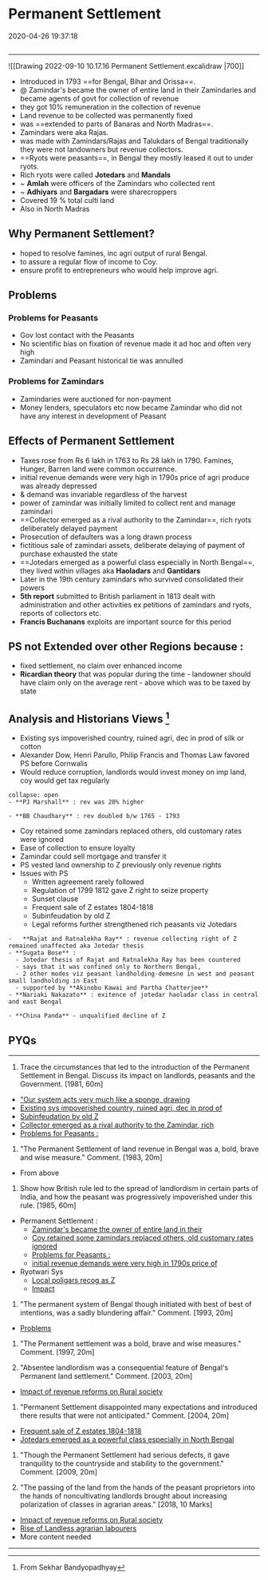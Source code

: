 # Permanent Settlement

2020-04-26 19:37:18

```toc
```

---

![[Drawing 2022-09-10 10.17.16 Permanent Settlement.excalidraw |700]]

- Introduced in 1793 ==for Bengal, Bihar and Orissa==.
- @ Zamindar's became the owner of entire land in their Zamindaries and became agents of govt for collection of revenue
- they got 10% remuneration in the collection of revenue
- Land revenue to be collected was permanently fixed
- was ==extended to parts of Banaras and North Madras==.
- Zamindars were aka Rajas.
- was made with Zamindars/Rajas and Talukdars of Bengal traditionally they were not landowners but revenue collectors.
- ==Ryots were peasants==, in Bengal they mostly leased it out to under ryots.
- Rich ryots were called **Jotedars** and **Mandals**
- ~ **Amlah** were officers of the Zamindars who collected rent
- ~ **Adhiyars** and **Bargadars** were sharecroppers
- Covered 19 % total culti land
- Also in North Madras

## Why Permanent Settlement?

- hoped to resolve famines, inc agri output of rural Bengal.
- to assure a regular flow of income to Coy.
- ensure profit to entrepreneurs who would help improve agri.

## Problems

### Problems for Peasants

- Gov lost contact with the Peasants
- No scientific bias on fixation of revenue made it ad hoc and often very high
- Zamindari and Peasant historical tie was annulled

### Problems for Zamindars

- Zamindaries were auctioned for non-payment
- Money lenders, speculators etc now became Zamindar who did not have any interest in development of Peasant

## Effects of Permanent Settlement

- Taxes rose from Rs 6 lakh in 1763 to Rs 28 lakh in 1790. Famines, Hunger, Barren land were common occurrence.
- initial revenue demands were very high in 1790s price of agri produce was already depressed
- & demand was invariable regardless of the harvest
- power of zamindar was initially limited to collect rent and manage zamindari
- ==Collector emerged as a rival authority to the Zamindar==, rich ryots deliberately delayed payment
- Prosecution of defaulters was a long drawn process
- fictitious sale of zamindari assets, deliberate delaying of payment of purchase exhausted the state
- ==Jotedars emerged as a powerful class especially in North Bengal==, they lived within villages aka **Haoladars** and **Gantidars**
- Later in the 19th century zamindars who survived consolidated their powers
- **5th report** submitted to British parliament in 1813 dealt with administration and other activities ex petitions of zamindars and ryots, reports of collectors etc.
- **Francis Buchanans** exploits are important source for this period

## PS not Extended over other Regions because :

- fixed settlement, no claim over enhanced income
- **Ricardian theory** that was popular during the time - landowner should have claim only on the average rent - above which was to be taxed by state

## Analysis and Historians Views [^1]

- Existing sys impoverished country, ruined agri, dec in prod of silk or cotton
- Alexander Dow, Henri Parullo, Philip Francis and Thomas Law favored PS before Cornwalis
- Would reduce corruption, landlords would invest money on imp land, coy would get tax regularly

```ad-Views
collapse: open
- **PJ Marshall** : rev was 20% higher

- **BB Chaudhary** : rev doubled b/w 1765 - 1793
```

- Coy retained some zamindars replaced others, old customary rates were ignored
- Ease of collection to ensure loyalty
- Zamindar could sell mortgage and transfer it
- PS vested land ownership to Z previously only revenue rights
- Issues with PS
	- Written agreement rarely followed
	- Regulation of 1799 1812 gave Z right to seize property
	- Sunset clause
	- Frequent sale of Z estates 1804-1818
	- Subinfeudation by old Z
	- Legal reforms further strengthened rich peasants viz Jotedars

```ad-Views
-   **Rajat and Ratnalekha Ray** : revenue collecting right of Z remained unaffected aka Jotedar thesis  
- **Sugata Bose** :
  - Jotedar thesis of Rajat and Ratnalekha Ray has been countered 
  - says that it was confined only to Northern Bengal, 
  - 2 other modes viz peasant landholding-demesne in west and peasant small landholding in East 
  - supported by **Akinobu Kawai and Partha Chatterjee**
- **Nariaki Nakazato** : exitence of jotedar haoladar class in central and east Bengal

- **China Panda** - unqualified decline of Z
```

## PYQs

---

1. Trace the circumstances that led to the introduction of the Permanent Settlement in Bengal. Discuss its impact on landlords, peasants and the Government. [1981, 60m]
- ["Our system acts very much like a sponge, drawing](onenote:[[Permanent]]%20Settlement&section-id={B2BF9E67-82ED-4920-AF38-1692A58DC034}&page-id={AAE2248F-01D8-460D-B666-E64673DAEC8F}&object-id={D43F2159-ECE2-41D4-8DCA-50271039869B}&10&base-path=https://d.docs.live.net/bbc8be5bd337910c/Documents/History%20Optional/Modern%20History/Part%20I/Economic%20Impact.one)
- [Existing sys impoverished country, ruined agri, dec in prod of](onenote:[[Permanent]]%20Settlement&section-id={B2BF9E67-82ED-4920-AF38-1692A58DC034}&page-id={AAE2248F-01D8-460D-B666-E64673DAEC8F}&object-id={DD37475E-1031-4EB7-B339-35883A9EF777}&B&base-path=https://d.docs.live.net/bbc8be5bd337910c/Documents/History%20Optional/Modern%20History/Part%20I/Economic%20Impact.one)
- [Subinfeudation by old Z](onenote:[[Permanent]]%20Settlement&section-id={B2BF9E67-82ED-4920-AF38-1692A58DC034}&page-id={AAE2248F-01D8-460D-B666-E64673DAEC8F}&object-id={DD37475E-1031-4EB7-B339-35883A9EF777}&40&base-path=https://d.docs.live.net/bbc8be5bd337910c/Documents/History%20Optional/Modern%20History/Part%20I/Economic%20Impact.one)
- [Collector emerged as a rival authority to the Zamindar, rich](onenote:[[Permanent]]%20Settlement&section-id={B2BF9E67-82ED-4920-AF38-1692A58DC034}&page-id={AAE2248F-01D8-460D-B666-E64673DAEC8F}&object-id={317A7006-159E-408F-AD26-FFB9FCB56BCC}&29&base-path=https://d.docs.live.net/bbc8be5bd337910c/Documents/History%20Optional/Modern%20History/Part%20I/Economic%20Impact.one)
- [Problems for Peasants :](onenote:[[Permanent]]%20Settlement&section-id={B2BF9E67-82ED-4920-AF38-1692A58DC034}&page-id={AAE2248F-01D8-460D-B666-E64673DAEC8F}&object-id={D43F2159-ECE2-41D4-8DCA-50271039869B}&27&base-path=https://d.docs.live.net/bbc8be5bd337910c/Documents/History%20Optional/Modern%20History/Part%20I/Economic%20Impact.one)

1. "The Permanent Settlement of land revenue in Bengal was a‚ bold, brave and wise measure." Comment. [1983, 20m]
- From above

1. Show how British rule led to the spread of landlordism in certain parts of India, and how the peasant was progressively impoverished under this rule. [1985, 60m]
- Permanent Settlement :
    - [Zamindar's became the owner of entire land in their](onenote:[[Permanent]]%20Settlement&section-id={B2BF9E67-82ED-4920-AF38-1692A58DC034}&page-id={AAE2248F-01D8-460D-B666-E64673DAEC8F}&object-id={D43F2159-ECE2-41D4-8DCA-50271039869B}&1B&base-path=https://d.docs.live.net/bbc8be5bd337910c/Documents/History%20Optional/Modern%20History/Part%20I/Economic%20Impact.one)
    - [Coy retained some zamindars replaced others, old customary rates ignored](onenote:[[Permanent]]%20Settlement&section-id={B2BF9E67-82ED-4920-AF38-1692A58DC034}&page-id={AAE2248F-01D8-460D-B666-E64673DAEC8F}&object-id={DD37475E-1031-4EB7-B339-35883A9EF777}&28&base-path=https://d.docs.live.net/bbc8be5bd337910c/Documents/History%20Optional/Modern%20History/Part%20I/Economic%20Impact.one)
    - [Problems for Peasants :](onenote:[[Permanent]]%20Settlement&section-id={B2BF9E67-82ED-4920-AF38-1692A58DC034}&page-id={AAE2248F-01D8-460D-B666-E64673DAEC8F}&object-id={D43F2159-ECE2-41D4-8DCA-50271039869B}&27&base-path=https://d.docs.live.net/bbc8be5bd337910c/Documents/History%20Optional/Modern%20History/Part%20I/Economic%20Impact.one)
    - [initial revenue demands were very high in 1790s price of](onenote:[[Permanent]]%20Settlement&section-id={B2BF9E67-82ED-4920-AF38-1692A58DC034}&page-id={AAE2248F-01D8-460D-B666-E64673DAEC8F}&object-id={317A7006-159E-408F-AD26-FFB9FCB56BCC}&21&base-path=https://d.docs.live.net/bbc8be5bd337910c/Documents/History%20Optional/Modern%20History/Part%20I/Economic%20Impact.one)
- Ryotwari Sys
    - [Local poligars recog as Z](onenote:[[Ryotwari]]%20Settlement&section-id={B2BF9E67-82ED-4920-AF38-1692A58DC034}&page-id={ABF07ED1-9C9B-4FD5-84A4-E34231F1102D}&object-id={6BDF00B1-0AFB-499E-81AD-89CC1E99E55D}&16&base-path=https://d.docs.live.net/bbc8be5bd337910c/Documents/History%20Optional/Modern%20History/Part%20I/Economic%20Impact.one)
    - [Impact](onenote:[[Ryotwari]]%20Settlement&section-id={B2BF9E67-82ED-4920-AF38-1692A58DC034}&page-id={ABF07ED1-9C9B-4FD5-84A4-E34231F1102D}&object-id={6BDF00B1-0AFB-499E-81AD-89CC1E99E55D}&58&base-path=https://d.docs.live.net/bbc8be5bd337910c/Documents/History%20Optional/Modern%20History/Part%20I/Economic%20Impact.one)

1. "The permanent system of Bengal though initiated with best of best of intentions, was a sadly blundering affair." Comment. [1993, 20m]
- [Problems](onenote:[[Permanent]]%20Settlement&section-id={B2BF9E67-82ED-4920-AF38-1692A58DC034}&page-id={AAE2248F-01D8-460D-B666-E64673DAEC8F}&object-id={317A7006-159E-408F-AD26-FFB9FCB56BCC}&1B&base-path=https://d.docs.live.net/bbc8be5bd337910c/Documents/History%20Optional/Modern%20History/Part%20I/Economic%20Impact.one)

1. "The Permanent settlement was a bold, brave and wise measures." Comment. [1997, 20m]


3. "Absentee landlordism was a consequential feature of Bengal's Permanent land settlement." Comment. [2003, 20m]
- [Impact of revenue reforms on Rural society](onenote:[[Impoverishment]]%20of%20Rural%20Society&section-id={B2BF9E67-82ED-4920-AF38-1692A58DC034}&page-id={B4EA83F5-CE2D-4E20-9730-9ACE0AD331CB}&object-id={36BA9B4F-7420-443D-80CC-FC799852511F}&C&base-path=https://d.docs.live.net/bbc8be5bd337910c/Documents/History%20Optional/Modern%20History/Part%20I/Economic%20Impact.one)

1. "Permanent Settlement disappointed many expectations and introduced there results that were not anticipated." Comment. [2004, 20m]
- [Frequent sale of Z estates 1804-1818](onenote:[[Permanent]]%20Settlement&section-id={B2BF9E67-82ED-4920-AF38-1692A58DC034}&page-id={AAE2248F-01D8-460D-B666-E64673DAEC8F}&object-id={DD37475E-1031-4EB7-B339-35883A9EF777}&3D&base-path=https://d.docs.live.net/bbc8be5bd337910c/Documents/History%20Optional/Modern%20History/Part%20I/Economic%20Impact.one)
- [Jotedars emerged as a powerful class especially in North Bengal](onenote:[[Permanent]]%20Settlement&section-id={B2BF9E67-82ED-4920-AF38-1692A58DC034}&page-id={AAE2248F-01D8-460D-B666-E64673DAEC8F}&object-id={317A7006-159E-408F-AD26-FFB9FCB56BCC}&2F&base-path=https://d.docs.live.net/bbc8be5bd337910c/Documents/History%20Optional/Modern%20History/Part%20I/Economic%20Impact.one)

1. "Though the Permanent Settlement had serious defects, it gave tranquility to the countryside and stability to the government." Comment. [2009, 20m]

2. "The passing of the land from the hands of the peasant proprietors into the hands of noncultivating landlords brought about increasing polarization of classes in agrarian areas." [2018, 10 Marks]
- [Impact of revenue reforms on Rural society](onenote:[[Impoverishment]]%20of%20Rural%20Society&section-id={B2BF9E67-82ED-4920-AF38-1692A58DC034}&page-id={B4EA83F5-CE2D-4E20-9730-9ACE0AD331CB}&object-id={36BA9B4F-7420-443D-80CC-FC799852511F}&C&base-path=https://d.docs.live.net/bbc8be5bd337910c/Documents/History%20Optional/Modern%20History/Part%20I/Economic%20Impact.one)
- [Rise of Landless agrarian labourers](onenote:[[Rise]]%20of%20Landless%20agrarian%20labourers&section-id={B2BF9E67-82ED-4920-AF38-1692A58DC034}&page-id={B03DE161-DC27-4118-83C1-1FA15DE45B82}&end&base-path=https://d.docs.live.net/bbc8be5bd337910c/Documents/History%20Optional/Modern%20History/Part%20I/Economic%20Impact.one)
- More content needed

---

[^1]: From Sekhar Bandyopadhyay
